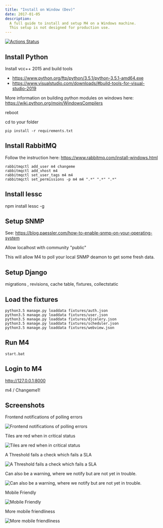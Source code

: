 ```yaml
---
title: "Install on Window (Dev)"
date: 2017-01-05
description:
  A full guide to install and setup M4 on a Windows machine.
  This setup is not designed for production use.
---
```


[![Actions Status](https://github.com/dgagnon/m4system/workflows/M4%20Unit%20Test/badge.svg)](https://github.com/dgagnon/m4system/actions)


## Install Python

Install vcc++ 2015 and build tools
- https://www.python.org/ftp/python/3.5.1/python-3.5.1-amd64.exe
- https://www.visualstudio.com/downloads/#build-tools-for-visual-studio-2019

More information on building python modules on windows here: https://wiki.python.org/moin/WindowsCompilers

reboot

cd to your folder

```
pip install -r requirements.txt
```

## Install RabbitMQ

Follow the instruction here: https://www.rabbitmq.com/install-windows.html

```
rabbitmqctl add_user m4 changeme
rabbitmqctl add_vhost m4
rabbitmqctl set_user_tags m4 m4
rabbitmqctl set_permissions -p m4 m4 ".*" ".*" ".*"
```

## Install lessc

npm install lessc -g

## Setup SNMP

See: https://blog.paessler.com/how-to-enable-snmp-on-your-operating-system

Allow localhost with community "public"

This will allow M4 to poll your local SNMP deamon to get some fresh data.


## Setup Django

migrations , revisions, cache table, fixtures, collectstatic

## Load the fixtures

```
python3.5 manage.py loaddata fixtures/auth.json
python3.5 manage.py loaddata fixtures/user.json
python3.5 manage.py loaddata fixtures/djcelery.json
python3.5 manage.py loaddata fixtures/scheduler.json
python3.5 manage.py loaddata fixtures/webview.json
```

## Run M4

```
start.bat
```

## Login to M4

http://127.0.0.1:8000

m4 / Changeme1!


## Screenshots

Frontend notifications of polling errors

![Frontend notifications of polling errors](https://github.com/dgagnon/M4-Website/blob/master/content/en/m4%20screenshot%201.png)

Tiles are red when in critical status

![Tiles are red when in critical status](https://github.com/dgagnon/M4-Website/blob/master/content/en/m4%20screenshot%202.PNG)

A Threshold fails a check which fails a SLA

![A Threshold fails a check which fails a SLA](https://github.com/dgagnon/M4-Website/blob/master/content/en/m4%20screenshot%203.PNG)

Can also be a warning, where we notify but are not yet in trouble.

![Can also be a warning, where we notify but are not yet in trouble.](https://github.com/dgagnon/M4-Website/blob/master/content/en/m4%20screenshot4.PNG)

Mobile Friendly

![Mobile Friendly](https://github.com/dgagnon/M4-Website/blob/master/content/en/m4%20screenshot5.PNG)

More mobile friendliness

![More mobile friendliness](https://github.com/dgagnon/M4-Website/blob/master/content/en/m4%20screenshot6.PNG)
